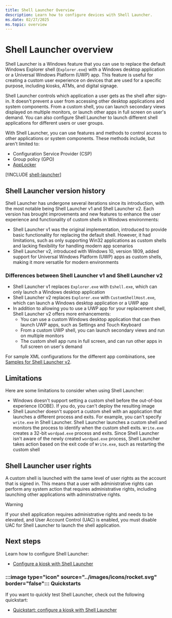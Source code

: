 ```yaml
---
title: Shell Launcher Overview
description: Learn how to configure devices with Shell Launcher.
ms.date: 02/27/2025
ms.topic: overview
---
```


# Shell Launcher overview

Shell Launcher is a Windows feature that you can use to replace the default Windows Explorer shell (`Explorer.exe`) with a Windows desktop application or a Universal Windows Platform (UWP) app. This feature is useful for creating a custom user experience on devices that are used for a specific purpose, including kiosks, ATMs, and digital signage.

Shell Launcher controls which application a user gets as the shell after sign-in. It doesn't prevent a user from accessing other desktop applications and system components. From a custom shell, you can launch secondary views displayed on multiple monitors, or launch other apps in full screen on user's demand. You can also configure Shell Launcher to launch different shell applications for different users or user groups.

With Shell Launcher, you can use features and methods to control access to other applications or system components. These methods include, but aren't limited to:

- Configuration Service Provider (CSP)
- Group policy (GPO)
- [AppLocker](/windows/security/threat-protection/windows-defender-application-control/applocker/applocker-overview)

[!INCLUDE [shell-launcher](../../../includes/licensing/shell-launcher.md)]

## Shell Launcher version history

Shell Launcher has undergone several iterations since its introduction, with the most notable being Shell Launcher v1 and Shell Launcher v2. Each version has brought improvements and new features to enhance the user experience and functionality of custom shells in Windows environments:

- Shell Launcher v1 was the original implementation, introduced to provide basic functionality for replacing the default shell. However, it had limitations, such as only supporting Win32 applications as custom shells and lacking flexibility for handling modern app scenarios
- Shell Launcher v2, introduced with Windows 10, version 1809, added support for Universal Windows Platform (UWP) apps as custom shells, making it more versatile for modern environments

### Differences between Shell Launcher v1 and Shell Launcher v2

- Shell Launcher v1 replaces `Explorer.exe` with `Eshell.exe`, which can only launch a Windows desktop application
- Shell Launcher v2 replaces `Explorer.exe` with `CustomShellHost.exe`, which can launch a Windows desktop application or a UWP app
- In addition to allowing you to use a UWP app for your replacement shell, Shell Launcher v2 offers more enhancements:
  - You can use a custom Windows desktop application that can then launch UWP apps, such as Settings and Touch Keyboard
  - From a custom UWP shell, you can launch secondary views and run on multiple monitors
  - The custom shell app runs in full screen, and can run other apps in full screen on user's demand

For sample XML configurations for the different app combinations, see [Samples for Shell Launcher v2](https://github.com/microsoft/Windows-IoT-Samples/tree/master/samples/ShellLauncher/ShellLauncherV2).

## Limitations

Here are some limitations to consider when using Shell Launcher:

- Windows doesn't support setting a custom shell before the out-of-box experience (OOBE). If you do, you can't deploy the resulting image
- Shell Launcher doesn't support a custom shell with an application that launches a different process and exits. For example, you can't specify `write.exe` in Shell Launcher. Shell Launcher launches a custom shell and monitors the process to identify when the custom shell exits. `Write.exe` creates a 32-bit `wordpad.exe` process and exits. Since Shell Launcher isn't aware of the newly created `wordpad.exe` process, Shell Launcher takes action based on the exit code of `Write.exe`, such as restarting the custom shell

## Shell Launcher user rights

A custom shell is launched with the same level of user rights as the account that is signed in. This means that a user with administrative rights can perform any system action that requires administrative rights, including launching other applications with administrative rights.

> [!WARNING]
> If your shell application requires administrative rights and needs to be elevated, and User Account Control (UAC) is enabled, you must disable UAC for Shell Launcher to launch the shell application.

## Next steps

Learn how to configure Shell Launcher:

- [Configure a kiosk with Shell Launcher](configure.md)

### :::image type="icon" source="../images/icons/rocket.svg" border="false"::: Quickstarts

If you want to quickly test Shell Launcher, check out the following quickstart:

- [Quickstart: configure a kiosk with Shell Launcher](quickstart-kiosk.md)